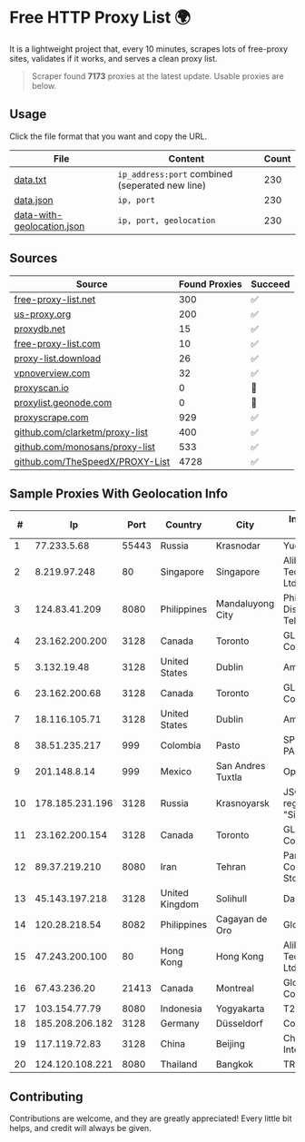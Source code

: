 
# Free HTTP Proxy List 🌍

It is a lightweight project that, every 10 minutes, scrapes lots of free-proxy sites, validates if it works, and serves a clean proxy list.


> Scraper found **7173** proxies at the latest update. Usable proxies are below.

## Usage

Click the file format that you want and copy the URL.


|File|Content|Count|
|----|-------|-----|
|[data.txt](https://raw.githubusercontent.com/themiralay/Proxy-List-World/master/data.txt)|`ip_address:port` combined (seperated new line)|230|
|[data.json](https://raw.githubusercontent.com/themiralay/Proxy-List-World/master/data.json)|`ip, port`|230|
|[data-with-geolocation.json](https://raw.githubusercontent.com/themiralay/Proxy-List-World/master/data-with-geolocation.json)|`ip, port, geolocation`|230|

## Sources

|Source|Found Proxies|Succeed|
|------|-------------|-------|
|[free-proxy-list.net](https://free-proxy-list.net)|300|✅|
|[us-proxy.org](https://www.us-proxy.org)|200|✅|
|[proxydb.net](http://proxydb.net)|15|✅|
|[free-proxy-list.com](https://free-proxy-list.com/?page=&port=&type%5B%5D=http&type%5B%5D=https&up_time=0&search=Search)|10|✅|
|[proxy-list.download](https://www.proxy-list.download/HTTP)|26|✅|
|[vpnoverview.com](https://vpnoverview.com/privacy/anonymous-browsing/free-proxy-servers)|32|✅|
|[proxyscan.io](https://www.proxyscan.io)|0|🚫|
|[proxylist.geonode.com](https://proxylist.geonode.com/api/proxy-list?limit=300&page=1&sort_by=lastChecked&sort_type=desc&protocols=http,https)|0|🚫|
|[proxyscrape.com](https://api.proxyscrape.com/v2/?request=displayproxies&protocol=http&timeout=10000&country=all&ssl=all&anonymity=all)|929|✅|
|[github.com/clarketm/proxy-list](https://raw.githubusercontent.com/clarketm/proxy-list/master/proxy-list-raw.txt)|400|✅|
|[github.com/monosans/proxy-list](https://raw.githubusercontent.com/monosans/proxy-list/main/proxies/http.txt)|533|✅|
|[github.com/TheSpeedX/PROXY-List](https://raw.githubusercontent.com/TheSpeedX/PROXY-List/master/http.txt)|4728|✅|


## Sample Proxies With Geolocation Info

|#|Ip|Port|Country|City|Internet Service Provider|
|-|--|----|-------|----|-------------------------|
|1|77.233.5.68|55443|Russia|Krasnodar|Yug-Link|
|2|8.219.97.248|80|Singapore|Singapore|Alibaba (US) Technology Co., Ltd.|
|3|124.83.41.209|8080|Philippines|Mandaluyong City|Philippine Long Distance Telephone Co.|
|4|23.162.200.200|3128|Canada|Toronto|GLOBALTELEHOST Corp.|
|5|3.132.19.48|3128|United States|Dublin|Amazon.com, Inc.|
|6|23.162.200.68|3128|Canada|Toronto|GLOBALTELEHOST Corp.|
|7|18.116.105.71|3128|United States|Dublin|Amazon.com, Inc.|
|8|38.51.235.217|999|Colombia|Pasto|SP SISTEMAS PALACIOS LTDA|
|9|201.148.8.14|999|Mexico|San Andres Tuxtla|Operbes|
|10|178.185.231.196|3128|Russia|Krasnoyarsk|JSC Rostelecom regional branch "Siberia"|
|11|23.162.200.154|3128|Canada|Toronto|GLOBALTELEHOST Corp.|
|12|89.37.219.210|8080|Iran|Tehran|Parvaresh Dadeha Co. Private Joint Stock|
|13|45.143.197.218|3128|United Kingdom|Solihull|Daniel Jackson|
|14|120.28.218.54|8082|Philippines|Cagayan de Oro|Globe Telecom|
|15|47.243.200.100|80|Hong Kong|Hong Kong|Alibaba (US) Technology Co., Ltd.|
|16|67.43.236.20|21413|Canada|Montreal|GloboTech Communications|
|17|103.154.77.79|8080|Indonesia|Yogyakarta|T2NET|
|18|185.208.206.182|3128|Germany|Düsseldorf|Contabo GmbH|
|19|117.119.72.83|3128|China|Beijing|China Networks Inter-Exchange|
|20|124.120.108.221|8080|Thailand|Bangkok|TRUEBB|



## Contributing

Contributions are welcome, and they are greatly appreciated! Every
little bit helps, and credit will always be given.

